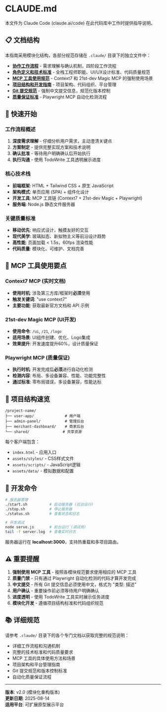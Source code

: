 # CLAUDE.md

本文件为 Claude Code (claude.ai/code) 在此代码库中工作时提供指导说明。

## 📋 文档结构

本指南采用模块化结构，各部分规范存储在 `.claude/` 目录下的独立文件中：

- **[协作工作流程](.claude/workflow.md)** - 需求理解与确认机制，四阶段工作流程
- **[角色定义和技术标准](.claude/roles-and-standards.md)** - 全栈工程师职能、UI/UX设计标准、代码质量规范
- **[MCP 工具使用规范](.claude/mcp-usage.md)** - Context7 和 21st-dev Magic MCP 的强制使用场景
- **[项目结构和开发指南](.claude/project-structure.md)** - 项目架构、代码组织、平台管理
- **[Git 提交规范](.claude/git-standards.md)** - 强制中文提交信息，规范化版本控制
- **[质量保证标准](.claude/quality-assurance.md)** - Playwright MCP 自动化检测流程

## 🚀 快速开始

### 工作流程概述
1. **深度需求理解** - 仔细分析用户需求，主动澄清关键点
2. **方案制定** - 提供完整实现方案和技术说明  
3. **确认批准** - 等待用户明确确认后开始执行
4. **执行沟通** - 使用 TodoWrite 工具透明展示进度

### 核心技术栈
- **前端框架**: HTML + Tailwind CSS + 原生 JavaScript
- **架构模式**: 单页应用 (SPA) + 组件化设计
- **开发工具**: MCP 工具链 (Context7 + 21st-dev Magic + Playwright)
- **服务端**: Node.js 静态文件服务器

### 关键质量标准
- **移动优先**: 响应式设计，触摸友好的交互
- **现代美学**: 玻璃拟态、新拟物主义等前沿设计趋势
- **高性能**: 页面加载 < 1.5s，60fps 渲染性能
- **代码质量**: 模块化、可维护、文档完善

## 🎯 MCP 工具使用要点

### Context7 MCP (实时文档)
- **使用时机**: 涉及第三方库/框架时**必须**使用
- **触发关键词**: "use context7"
- **主要功能**: 获取最新官方文档和 API 示例

### 21st-dev Magic MCP (UI开发)
- **使用命令**: `/ui`, `/21`, `/logo`
- **适用场景**: UI组件创建、优化、Logo集成
- **效果提升**: 开发速度提升60%，设计质量保证

### Playwright MCP (质量保证)
- **执行时机**: 开发完成后**必须**进行自动化检测
- **检测内容**: 布局、多设备兼容、性能、功能完整性
- **通过标准**: 零布局错误，多设备兼容，性能达标

## 📁 项目结构速览

```
/project-name/
├── user-app/              # 用户端
├── admin-panel/           # 管理后台
├── merchant-dashboard/    # 商家后台
└── shared/               # 共享资源
```

每个客户端包含：
- `index.html` - 应用入口
- `assets/styles/` - CSS样式文件
- `assets/scripts/` - JavaScript逻辑
- `assets/data/` - 模拟数据和配置

## 🔧 开发命令

```bash
# 服务器管理
./start.sh          # 启动服务器 (后台运行)
./stop.sh           # 停止服务器  
./status.sh         # 查看状态和日志

# 开发调试
node serve.js       # 前台运行 (调试用)
tail -f server.log  # 查看实时日志
```

服务器运行在 **localhost:3000**，支持热重载和多项目路由。

## ⚠️ 重要提醒

1. **强制使用 MCP 工具** - 按照各模块规范要求使用相应的 MCP 工具
2. **质量门禁** - 只有通过 Playwright 自动化检测的代码才算开发完成
3. **中文提交** - 所有 Git 提交信息必须使用中文，格式为 "类型: 描述"
4. **用户确认** - 重要操作前必须等待用户明确确认
5. **进度透明** - 使用 TodoWrite 工具实时展示任务进度
6. **模块化开发** - 遵循项目结构标准和代码组织规范

## 📚 详细规范

请参考 `.claude/` 目录下的各个专门文档以获取完整的规范说明：

- 详细工作流程和沟通机制
- 完整的技术标准和代码质量要求  
- MCP 工具的具体使用方法和场景
- 项目架构和平台管理指南
- Git 提交规范和版本控制标准
- 自动化质量保证流程

---

**版本**: v2.0 (模块化重构版本)  
**更新日期**: 2025-08-14  
**适用平台**: 可扩展原型展示平台